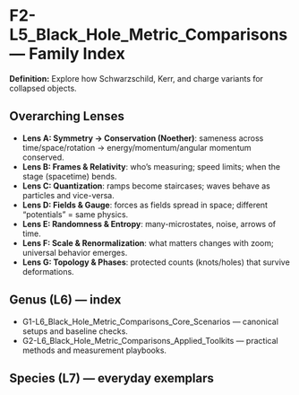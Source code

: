 # F2-L5_Black_Hole_Metric_Comparisons — Family Index
**Definition:** Explore how Schwarzschild, Kerr, and charge variants for collapsed objects.

## Overarching Lenses

- **Lens A: Symmetry -> Conservation (Noether)**: sameness across time/space/rotation → energy/momentum/angular momentum conserved.
- **Lens B: Frames & Relativity**: who’s measuring; speed limits; when the stage (spacetime) bends.
- **Lens C: Quantization**: ramps become staircases; waves behave as particles and vice-versa.
- **Lens D: Fields & Gauge**: forces as fields spread in space; different “potentials” = same physics.
- **Lens E: Randomness & Entropy**: many-microstates, noise, arrows of time.
- **Lens F: Scale & Renormalization**: what matters changes with zoom; universal behavior emerges.
- **Lens G: Topology & Phases**: protected counts (knots/holes) that survive deformations.

## Genus (L6) — index
- G1-L6_Black_Hole_Metric_Comparisons_Core_Scenarios — canonical setups and baseline checks.
- G2-L6_Black_Hole_Metric_Comparisons_Applied_Toolkits — practical methods and measurement playbooks.

## Species (L7) — everyday exemplars
